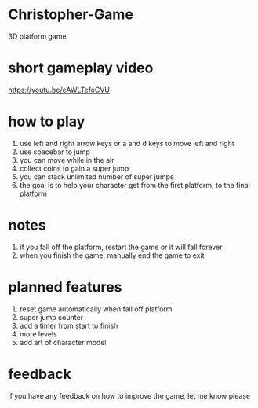 # Christopher-Game
3D platform game

# short gameplay video

https://youtu.be/eAWLTefoCVU

# how to play
1. use left and right arrow keys or a and d keys to move left and right
2. use spacebar to jump
3. you can move while in the air
4. collect coins to gain a super jump
5. you can stack unlimited number of super jumps
6. the goal is to help your character get from the first platform, to the final platform

# notes
1. if you fall off the platform, restart the game or it will fall forever
2. when you finish the game, manually end the game to exit

# planned features
1. reset game automatically when fall off platform
2. super jump counter
3. add a timer from start to finish
4. more levels
5. add art of character model

# feedback
if you have any feedback on how to improve the game, let me know please
